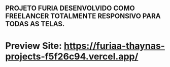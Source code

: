 ## PROJETO FURIA DESENVOLVIDO COMO FREELANCER TOTALMENTE RESPONSIVO PARA TODAS AS TELAS.
# Preview Site: https://furiaa-thaynas-projects-f5f26c94.vercel.app/
